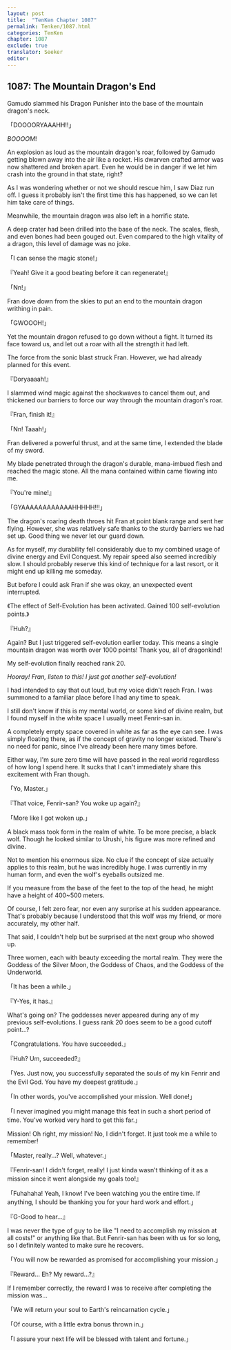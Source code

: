 ```yaml
---
layout: post
title:  "TenKen Chapter 1087"
permalink: Tenken/1087.html
categories: TenKen
chapter: 1087
exclude: true
translator: Seeker
editor: 
---
```

<h2>1087: The Mountain Dragon's End</h2>

Gamudo slammed his Dragon Punisher into the base of the mountain dragon's neck.

「DOOOORYAAAHH!!」

*BOOOOM*!

An explosion as loud as the mountain dragon's roar, followed by Gamudo getting blown away into the air like a rocket. His dwarven crafted armor was now shattered and broken apart. Even he would be in danger if we let him crash into the ground in that state, right?

As I was wondering whether or not we should rescue him, I saw Diaz run off. I guess it probably isn't the first time this has happened, so we can let him take care of things.

Meanwhile, the mountain dragon was also left in a horrific state.

A deep crater had been drilled into the base of the neck. The scales, flesh, and even bones had been gouged out. Even compared to the high vitality of a dragon, this level of damage was no joke.

「I can sense the magic stone!」

『Yeah! Give it a good beating before it can regenerate!』

「Nn!」

Fran dove down from the skies to put an end to the mountain dragon writhing in pain.

「GWOOOH!」

Yet the mountain dragon refused to go down without a fight. It turned its face toward us, and let out a roar with all the strength it had left.

The force from the sonic blast struck Fran. However, we had already planned for this event.

『Doryaaaah!』

I slammed wind magic against the shockwaves to cancel them out, and thickened our barriers to force our way through the mountain dragon's roar.

『Fran, finish it!』

「Nn! Taaah!」

Fran delivered a powerful thrust, and at the same time, I extended the blade of my sword.

My blade penetrated through the dragon's durable, mana-imbued flesh and reached the magic stone. All the mana contained within came flowing into me.

『You're mine!』

「GYAAAAAAAAAAAAHHHHH!!!」

The dragon's roaring death throes hit Fran at point blank range and sent her flying. However, she was relatively safe thanks to the sturdy barriers we had set up. Good thing we never let our guard down.

As for myself, my durability fell considerably due to my combined usage of divine energy and Evil Conquest. My repair speed also seemed incredibly slow. I should probably reserve this kind of technique for a last resort, or it might end up killing me someday.

But before I could ask Fran if she was okay, an unexpected event interrupted.

《The effect of Self-Evolution has been activated. Gained 100 self-evolution points.》

『Huh?』

Again? But I just triggered self-evolution earlier today. This means a single mountain dragon was worth over 1000 points! Thank you, all of dragonkind!

My self-evolution finally reached rank 20.

*Hooray! Fran, listen to this! I just got another self-evolution!*

I had intended to say that out loud, but my voice didn't reach Fran. I was summoned to a familiar place before I had any time to speak.

I still don't know if this is my mental world, or some kind of divine realm, but I found myself in the white space I usually meet Fenrir-san in.

A completely empty space covered in white as far as the eye can see. I was simply floating there, as if the concept of gravity no longer existed. There's no need for panic, since I've already been here many times before.

Either way, I'm sure zero time will have passed in the real world regardless of how long I spend here. It sucks that I can't immediately share this excitement with Fran though.

「Yo, Master.」

『That voice, Fenrir-san? You woke up again?』

「More like I got woken up.」

A black mass took form in the realm of white. To be more precise, a black wolf. Though he looked similar to Urushi, his figure was more refined and divine.

Not to mention his enormous size. No clue if the concept of size actually applies to this realm, but he was incredibly huge. I was currently in my human form, and even the wolf's eyeballs outsized me.

If you measure from the base of the feet to the top of the head, he might have a height of 400~500 meters.

Of course, I felt zero fear, nor even any surprise at his sudden appearance. That's probably because I understood that this wolf was my friend, or more accurately, my other half.

That said, I couldn't help but be surprised at the next group who showed up.

Three women, each with beauty exceeding the mortal realm. They were the Goddess of the Silver Moon, the Goddess of Chaos, and the Goddess of the Underworld.

「It has been a while.」

『Y-Yes, it has.』

What's going on? The goddesses never appeared during any of my previous self-evolutions. I guess rank 20 does seem to be a good cutoff point...?

「Congratulations. You have succeeded.」

『Huh? Um, succeeded?』

「Yes. Just now, you successfully separated the souls of my kin Fenrir and the Evil God. You have my deepest gratitude.」

「In other words, you've accomplished your mission. Well done!」

「I never imagined you might manage this feat in such a short period of time. You've worked very hard to get this far.」

Mission! Oh right, my mission! No, I didn't forget. It just took me a while to remember!

「Master, really...? Well, whatever.」

『Fenrir-san! I didn't forget, really! I just kinda wasn't thinking of it as a mission since it went alongside my goals too!』

「Fuhahaha! Yeah, I know! I've been watching you the entire time. If anything, I should be thanking you for your hard work and effort.」

『G-Good to hear...』

I was never the type of guy to be like "I need to accomplish my mission at all costs!" or anything like that. But Fenrir-san has been with us for so long, so I definitely wanted to make sure he recovers.

「You will now be rewarded as promised for accomplishing your mission.」

『Reward... Eh? My reward...?』

If I remember correctly, the reward I was to receive after completing the mission was...

「We will return your soul to Earth's reincarnation cycle.」

「Of course, with a little extra bonus thrown in.」

「I assure your next life will be blessed with talent and fortune.」



